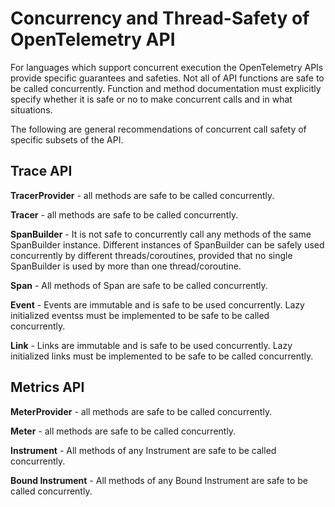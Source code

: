 # Concurrency and Thread-Safety of OpenTelemetry API

For languages which support concurrent execution the OpenTelemetry APIs provide
specific guarantees and safeties. Not all of API functions are safe to
be called concurrently. Function and method documentation must explicitly
specify whether it is safe or no to make concurrent calls and in what
situations.

The following are general recommendations of concurrent call safety of
specific subsets of the API.

## Trace API

**TracerProvider** - all methods are safe to be called concurrently.

**Tracer** - all methods are safe to be called concurrently.

**SpanBuilder** - It is not safe to concurrently call any methods of the
same SpanBuilder instance. Different instances of SpanBuilder can be safely
used concurrently by different threads/coroutines, provided that no single
SpanBuilder is used by more than one thread/coroutine.

**Span** - All methods of Span are safe to be called concurrently.

**Event** - Events are immutable and is safe to be used concurrently. Lazy
initialized eventss must be implemented to be safe to be called concurrently.

**Link** - Links are immutable and is safe to be used concurrently. Lazy
initialized links must be implemented to be safe to be called concurrently.

## Metrics API

**MeterProvider** - all methods are safe to be called concurrently.

**Meter** - all methods are safe to be called concurrently.

**Instrument** - All methods of any Instrument are safe to be called concurrently.

**Bound Instrument** - All methods of any Bound Instrument are safe to be called concurrently.
